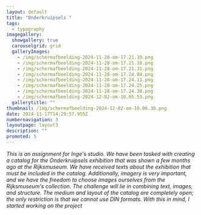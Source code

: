 ```yaml
---
layout: default
title: "Onderkruipsels "
tags:
  - typography
imagegallery:
  showgallery: true
  carouselgrid: grid
  galleryImages:
    - /img/scherm­afbeelding-2024-11-28-om-17.21.10.png
    - /img/scherm­afbeelding-2024-11-28-om-17.21.18.png
    - /img/scherm­afbeelding-2024-11-28-om-17.21.31.png
    - /img/scherm­afbeelding-2024-11-28-om-17.24.04.png
    - /img/scherm­afbeelding-2024-11-28-om-17.24.11.png
    - /img/scherm­afbeelding-2024-11-28-om-17.24.25.png
    - /img/scherm­afbeelding-2024-11-28-om-17.24.38.png
    - /img/scherm­afbeelding-2024-12-02-om-10.05.53.png
  gallerytitle: ""
thumbnail: /img/scherm­afbeelding-2024-12-02-om-10.06.30.png
date: 2024-11-17T14:29:57.955Z
numbernavigation: 3
layoutpage: layout3
description: ""
promoted: 5
---
```

*This is an assignment for Inge's studio. We have been tasked with creating a catalog for the Onderkruipsels exhibition that was shown a few months ago at the Rijksmuseum. We have received texts about the exhibition that must be included in the catalog. Additionally, imagery is very important, and we have the freedom to choose images ourselves from the Rijksmuseum's collection. The challenge will lie in combining text, images, and structure. The medium and layout of the catalog are completely open; the only restriction is that we cannot use DIN formats. With this in mind, I started working on the project*